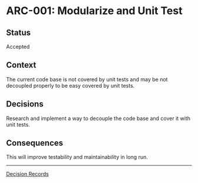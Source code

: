 # ARC-001: Modularize and Unit Test

## Status

Accepted

## Context

The current code base is not covered by unit tests and may be not decoupled properly to be easy covered by unit tests.

## Decisions

Research and implement a way to decouple the code base and cover it with unit tests.

## Consequences

This will improve testability and maintainability in long run.

---

[Decision Records](../decision_records.md)
